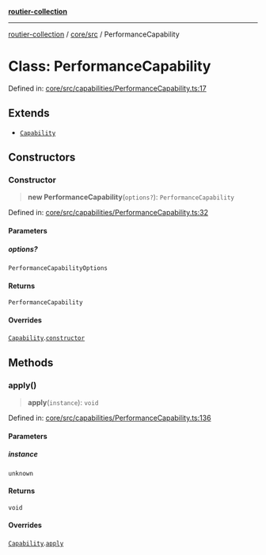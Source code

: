 [**routier-collection**](../../../README.md)

***

[routier-collection](../../../README.md) / [core/src](../README.md) / PerformanceCapability

# Class: PerformanceCapability

Defined in: [core/src/capabilities/PerformanceCapability.ts:17](https://github.com/Agrejus/routier/blob/ae307d61bf9883ec014a438be7cbd96d2060d092/core/src/capabilities/PerformanceCapability.ts#L17)

## Extends

- [`Capability`](Capability.md)

## Constructors

### Constructor

> **new PerformanceCapability**(`options?`): `PerformanceCapability`

Defined in: [core/src/capabilities/PerformanceCapability.ts:32](https://github.com/Agrejus/routier/blob/ae307d61bf9883ec014a438be7cbd96d2060d092/core/src/capabilities/PerformanceCapability.ts#L32)

#### Parameters

##### options?

`PerformanceCapabilityOptions`

#### Returns

`PerformanceCapability`

#### Overrides

[`Capability`](Capability.md).[`constructor`](Capability.md#constructor)

## Methods

### apply()

> **apply**(`instance`): `void`

Defined in: [core/src/capabilities/PerformanceCapability.ts:136](https://github.com/Agrejus/routier/blob/ae307d61bf9883ec014a438be7cbd96d2060d092/core/src/capabilities/PerformanceCapability.ts#L136)

#### Parameters

##### instance

`unknown`

#### Returns

`void`

#### Overrides

[`Capability`](Capability.md).[`apply`](Capability.md#apply)
